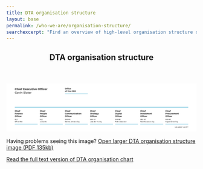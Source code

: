 ```yaml
---
title: DTA organisation structure
layout: base
permalink: /who-we-are/organisation-structure/
searchexcerpt: "Find an overview of high-level organisation structure of DTA. The DTA consists of 7 key areas covering finance, people, communication, strategy, digital products and skills, investment and procurement."
---
```


<article id="content" class="content-listing home" markdown="1" >

<header class="about-dta"> 
<h1>DTA organisation structure</h1>
</header>

![An overview of high-level organisation structure of DTA as on 1 July 2017. The DTA consists of 7 key areas covering finance, people, communication, strategy, digital products and skills, investment and procurement.](/images/DTA_Orgchart_2017_Julyv2.png)


Having problems seeing this image? [Open larger DTA organisation structure image (PDF 135kb)](/files/DTA_Orgchart_2017_Julyv2.pdf)

[Read the full text version of DTA organisation chart](/who-we-are/organisation-structure/organisation-text/)

</article>
